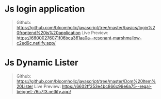 # Js login application
> Github: https://github.com/bloomholic/javascript/tree/master/basics/login%20frontend%20js%20application Live Preview: https://66000276071f06bca361aa0a--resonant-marshmallow-c2ed9c.netlify.app/

# Js Dynamic Lister
> Github: https://github.com/bloomholic/javascript/tree/master/Dom%20Item%20Lister  Live Preview: https://6602ff353e4bc866c99e6a75--regal-beignet-76c7f3.netlify.app/